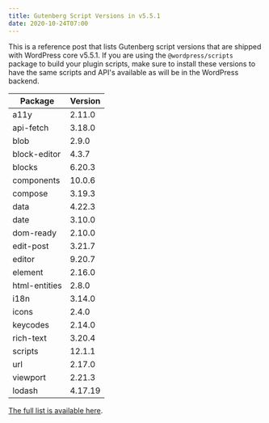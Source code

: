 ```yaml
---
title: Gutenberg Script Versions in v5.5.1
date: 2020-10-24T07:00
---
```


This is a reference post that lists Gutenberg script versions that are shipped with WordPress core v5.5.1. If you are using the `@wordpress/scripts` package to build your plugin scripts, make sure to install these versions to have the same scripts and API's available as will be in the WordPress backend.

| Package       | Version |
| ------------- | ------- |
| a11y          | 2.11.0  |
| api-fetch     | 3.18.0  |
| blob          | 2.9.0   |
| block-editor  | 4.3.7   |
| blocks        | 6.20.3  |
| components    | 10.0.6  |
| compose       | 3.19.3  |
| data          | 4.22.3  |
| date          | 3.10.0  |
| dom-ready     | 2.10.0  |
| edit-post     | 3.21.7  |
| editor        | 9.20.7  |
| element       | 2.16.0  |
| html-entities | 2.8.0   |
| i18n          | 3.14.0  |
| icons         | 2.4.0   |
| keycodes      | 2.14.0  |
| rich-text     | 3.20.4  |
| scripts       | 12.1.1  |
| url           | 2.17.0  |
| viewport      | 2.21.3  |
| lodash        | 4.17.19 |

[The full list is available here](https://core.trac.wordpress.org/browser/tags/5.5.1/package.json?rev=48935).
